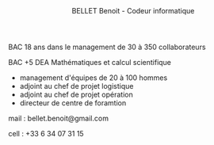 <!DOCTYPE html>
<html>
    <header> BELLET Benoit - Codeur informatique </header>
    <main>
        <p> BAC 18 ans dans le management de 30 à 350 collaborateurs </p>
        <p> BAC +5 DEA Mathématiques et calcul scientifique</p>
    </main>
    <ul>
        <li> management d'équipes de 20 à 100 hommes </li>
        <li> adjoint au chef de projet logistique </li>
        <li> adjoint au chef de projet opération </li>
        <li> directeur de centre de foramtion </li>
    </ul>
    <footer>
        <p> mail : bellet.benoit@gmail.com </p>
        <p> cell : +33 6 34 07 31 15 </p>
    </footer>

            
</html>
